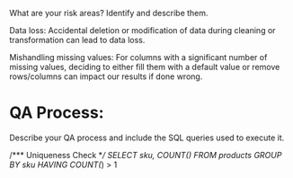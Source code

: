 What are your risk areas? Identify and describe them.

Data loss: Accidental deletion or modification of data during cleaning or transformation can lead to data loss.

Mishandling missing values: For columns with a significant number of missing values, deciding to either fill them with a default value or remove rows/columns can impact our results if done wrong.


# QA Process:
Describe your QA process and include the SQL queries used to execute it.

/*** Uniqueness Check ***/
SELECT sku, COUNT(*)
FROM products
GROUP BY sku
HAVING COUNT(*) > 1


